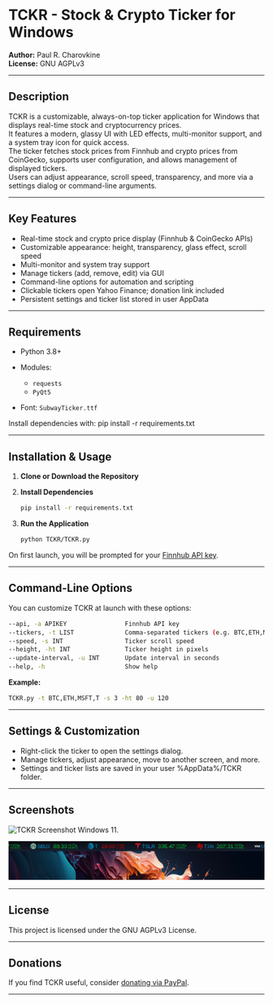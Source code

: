 # TCKR - Stock & Crypto Ticker for Windows

**Author:** Paul R. Charovkine  
**License:** GNU AGPLv3

---

## Description

TCKR is a customizable, always-on-top ticker application for Windows that displays real-time stock and cryptocurrency prices.  
It features a modern, glassy UI with LED effects, multi-monitor support, and a system tray icon for quick access.  
The ticker fetches stock prices from Finnhub and crypto prices from CoinGecko, supports user configuration, and allows management of displayed tickers.  
Users can adjust appearance, scroll speed, transparency, and more via a settings dialog or command-line arguments.

---

## Key Features

- Real-time stock and crypto price display (Finnhub & CoinGecko APIs)
- Customizable appearance: height, transparency, glass effect, scroll speed
- Multi-monitor and system tray support
- Manage tickers (add, remove, edit) via GUI
- Command-line options for automation and scripting
- Clickable tickers open Yahoo Finance; donation link included
- Persistent settings and ticker list stored in user AppData

---

## Requirements

- Python 3.8+
- Modules:
  - `requests`
  - `PyQt5`

- Font: `SubwayTicker.ttf`

Install dependencies with:
pip install -r requirements.txt

---

## Installation & Usage

1. **Clone or Download the Repository**

2. **Install Dependencies**

    ```sh
    pip install -r requirements.txt
    ```

3. **Run the Application**

    ```sh
    python TCKR/TCKR.py
    ```

On first launch, you will be prompted for your [Finnhub API key](https://finnhub.io/).  

---

## Command-Line Options

You can customize TCKR at launch with these options:
```sh
--api, -a APIKEY                Finnhub API key 
--tickers, -t LIST              Comma-separated tickers (e.g. BTC,ETH,MSFT,T) 
--speed, -s INT                 Ticker scroll speed 
--height, -ht INT               Ticker height in pixels 
--update-interval, -u INT       Update interval in seconds 
--help, -h                      Show help
```

**Example:**

```sh
TCKR.py -t BTC,ETH,MSFT,T -s 3 -ht 80 -u 120
```
---

## Settings & Customization

- Right-click the ticker to open the settings dialog.
- Manage tickers, adjust appearance, move to another screen, and more.
- Settings and ticker lists are saved in your user %AppData%/TCKR folder.

---

## Screenshots

![TCKR Screenshot Windows 11.](https://github.com/krypdoh/TCKR/blob/main/docs/TCKR-screenshot1.png)

![TCKR Screenshot Windows 11.](https://github.com/krypdoh/TCKR/blob/main/docs/TCKR-screenshot2.png)

---

## License

This project is licensed under the GNU AGPLv3 License.

---

## Donations

If you find TCKR useful, consider [donating via PayPal](https://paypal.me/paypaulc).

---
